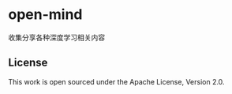# open-mind

收集分享各种深度学习相关内容



## License

This work is open sourced under the Apache License, Version 2.0.
